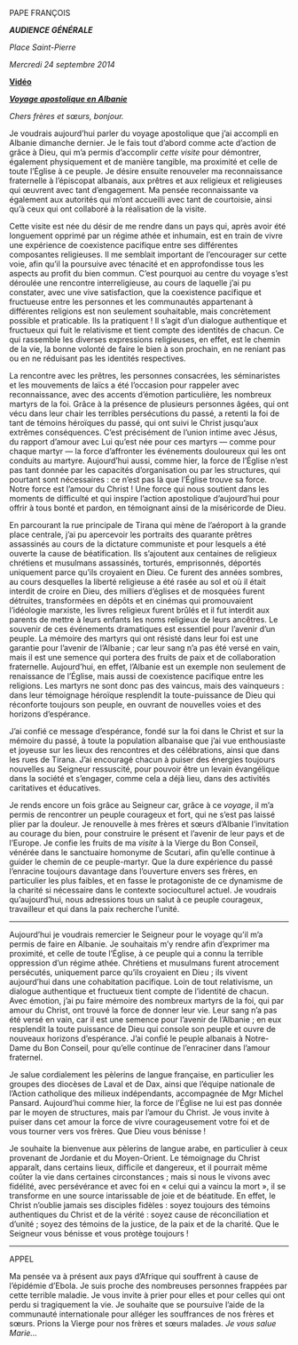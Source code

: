PAPE FRANÇOIS

***AUDIENCE GÉNÉRALE***

*Place Saint-Pierre*

*Mercredi 24 septembre 2014*

**[Vidéo](http://player.rv.va/vaticanplayer.asp?language=it&tic=VA_5GM7RE4D)**

***[Voyage apostolique en Albanie](/content/francesco/fr/travels/2014/outside/documents/papa-francesco-albania.html)***

*Chers frères et sœurs, bonjour.*

Je voudrais aujourd’hui parler du voyage apostolique que j’ai accompli en Albanie dimanche dernier. Je le fais tout d’abord comme acte d’action de grâce à Dieu, qui m’a permis d’accomplir *cette visite* pour démontrer, également physiquement et de manière tangible, ma proximité et celle de toute l’Église à ce peuple. Je désire ensuite renouveler ma reconnaissance fraternelle à l’épiscopat albanais, aux prêtres et aux religieux et religieuses qui œuvrent avec tant d’engagement. Ma pensée reconnaissante va également aux autorités qui m’ont accueilli avec tant de courtoisie, ainsi qu’à ceux qui ont collaboré à la réalisation de la visite.

Cette visite est née du désir de me rendre dans un pays qui, après avoir été longuement opprimé par un régime athée et inhumain, est en train de vivre une expérience de coexistence pacifique entre ses différentes composantes religieuses. Il me semblait important de l’encourager sur cette voie, afin qu’il la poursuive avec ténacité et en approfondisse tous les aspects au profit du bien commun. C’est pourquoi au centre du voyage s’est déroulée une rencontre interreligieuse, au cours de laquelle j’ai pu constater, avec une vive satisfaction, que la coexistence pacifique et fructueuse entre les personnes et les communautés appartenant à différentes religions est non seulement souhaitable, mais concrètement possible et praticable. Ils la pratiquent ! Il s’agit d’un dialogue authentique et fructueux qui fuit le relativisme et tient compte des identités de chacun. Ce qui rassemble les diverses expressions religieuses, en effet, est le chemin de la vie, la bonne volonté de faire le bien à son prochain, en ne reniant pas ou en ne réduisant pas les identités respectives.

La rencontre avec les prêtres, les personnes consacrées, les séminaristes et les mouvements de laïcs a été l’occasion pour rappeler avec reconnaissance, avec des accents d’émotion particulière, les nombreux martyrs de la foi. Grâce à la présence de plusieurs personnes âgées, qui ont vécu dans leur chair les terribles persécutions du passé, a retenti la foi de tant de témoins héroïques du passé, qui ont suivi le Christ jusqu’aux extrêmes conséquences. C’est précisément de l’union intime avec Jésus, du rapport d’amour avec Lui qu’est née pour ces martyrs — comme pour chaque martyr — la force d’affronter les événements douloureux qui les ont conduits au martyre. Aujourd’hui aussi, comme hier, la force de l’Église n’est pas tant donnée par les capacités d’organisation ou par les structures, qui pourtant sont nécessaires : ce n’est pas là que l’Église trouve sa force. Notre force est l’amour du Christ ! Une force qui nous soutient dans les moments de difficulté et qui inspire l’action apostolique d’aujourd’hui pour offrir à tous bonté et pardon, en témoignant ainsi de la miséricorde de Dieu.

En parcourant la rue principale de Tirana qui mène de l’aéroport à la grande place centrale, j’ai pu apercevoir les portraits des quarante prêtres assassinés au cours de la dictature communiste et pour lesquels a été ouverte la cause de béatification. Ils s’ajoutent aux centaines de religieux chrétiens et musulmans assassinés, torturés, emprisonnés, déportés uniquement parce qu’ils croyaient en Dieu. Ce furent des années sombres, au cours desquelles la liberté religieuse a été rasée au sol et où il était interdit de croire en Dieu, des milliers d’églises et de mosquées furent détruites, transformées en dépôts et en cinémas qui promouvaient l’idéologie marxiste, les livres religieux furent brûlés et il fut interdit aux parents de mettre à leurs enfants les noms religieux de leurs ancêtres. Le souvenir de ces événements dramatiques est essentiel pour l’avenir d’un peuple. La mémoire des martyrs qui ont résisté dans leur foi est une garantie pour l’avenir de l’Albanie ; car leur sang n’a pas été versé en vain, mais il est une semence qui portera des fruits de paix et de collaboration fraternelle. Aujourd’hui, en effet, l’Albanie est un exemple non seulement de renaissance de l’Église, mais aussi de coexistence pacifique entre les religions. Les martyrs ne sont donc pas des vaincus, mais des vainqueurs : dans leur témoignage héroïque resplendit la toute-puissance de Dieu qui réconforte toujours son peuple, en ouvrant de nouvelles voies et des horizons d’espérance.

J’ai confié ce message d’espérance, fondé sur la foi dans le Christ et sur la mémoire du passé, à toute la population albanaise que j’ai vue enthousiaste et joyeuse sur les lieux des rencontres et des célébrations, ainsi que dans les rues de Tirana. J’ai encouragé chacun à puiser des énergies toujours nouvelles au Seigneur ressuscité, pour pouvoir être un levain évangélique dans la société et s’engager, comme cela a déjà lieu, dans des activités caritatives et éducatives.

Je rends encore un fois grâce au Seigneur car, grâce à ce *voyage*, il m’a permis de rencontrer un peuple courageux et fort, qui ne s’est pas laissé plier par la douleur. Je renouvelle à mes frères et sœurs d’Albanie l’invitation au courage du bien, pour construire le présent et l’avenir de leur pays et de l’Europe. Je confie les fruits de ma *visite* à la Vierge du Bon Conseil, vénérée dans le sanctuaire homonyme de Scutari, afin qu’elle continue à guider le chemin de ce peuple-martyr. Que la dure expérience du passé l’enracine toujours davantage dans l’ouverture envers ses frères, en particulier les plus faibles, et en fasse le protagoniste de ce dynamisme de la charité si nécessaire dans le contexte socioculturel actuel. Je voudrais qu’aujourd’hui, nous adressions tous un salut à ce peuple courageux, travailleur et qui dans la paix recherche l’unité.

* * *

Aujourd’hui je voudrais remercier le Seigneur pour le voyage qu’il m’a permis de faire en Albanie. Je souhaitais m’y rendre afin d’exprimer ma proximité, et celle de toute l’Église, à ce peuple qui a connu la terrible oppression d’un régime athée. Chrétiens et musulmans furent atrocement persécutés, uniquement parce qu’ils croyaient en Dieu ; ils vivent aujourd’hui dans une cohabitation pacifique. Loin de tout relativisme, un dialogue authentique et fructueux tient compte de l’identité de chacun. Avec émotion, j’ai pu faire mémoire des nombreux martyrs de la foi, qui par amour du Christ, ont trouvé la force de donner leur vie. Leur sang n’a pas été versé en vain, car il est une semence pour l’avenir de l’Albanie ; en eux resplendit la toute puissance de Dieu qui console son peuple et ouvre de nouveaux horizons d’espérance. J’ai confié le peuple albanais à Notre-Dame du Bon Conseil, pour qu’elle continue de l’enraciner dans l’amour fraternel.

Je salue cordialement les pèlerins de langue française, en particulier les groupes des diocèses de Laval et de Dax, ainsi que l’équipe nationale de l’Action catholique des milieux indépendants, accompagnée de Mgr Michel Pansard. Aujourd’hui comme hier, la force de l’Église ne lui est pas donnée par le moyen de structures, mais par l’amour du Christ. Je vous invite à puiser dans cet amour la force de vivre courageusement votre foi et de vous tourner vers vos frères. Que Dieu vous bénisse !

Je souhaite la bienvenue aux pèlerins de langue arabe, en particulier à ceux provenant de Jordanie et du Moyen-Orient. Le témoignage du Christ apparaît, dans certains lieux, difficile et dangereux, et il pourrait même coûter la vie dans certaines circonstances ; mais si nous le vivons avec fidélité, avec persévérance et avec foi en « celui qui a vaincu la mort », il se transforme en une source intarissable de joie et de béatitude. En effet, le Christ n’oublie jamais ses disciples fidèles : soyez toujours des témoins authentiques du Christ et de la vérité : soyez cause de réconciliation et d’unité ; soyez des témoins de la justice, de la paix et de la charité. Que le Seigneur vous bénisse et vous protège toujours !

***

APPEL

Ma pensée va à présent aux pays d’Afrique qui souffrent à cause de l’épidémie d’Ebola. Je suis proche des nombreuses personnes frappées par cette terrible maladie. Je vous invite à prier pour elles et pour celles qui ont perdu si tragiquement la vie. Je souhaite que se poursuive l’aide de la communauté internationale pour alléger les souffrances de nos frères et sœurs. Prions la Vierge pour nos frères et sœurs malades. *Je vous salue Marie...*